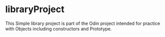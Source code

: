 # libraryProject
This Simple library project is part of the Odin project intended for practice with Objects including constructors and Prototype.
